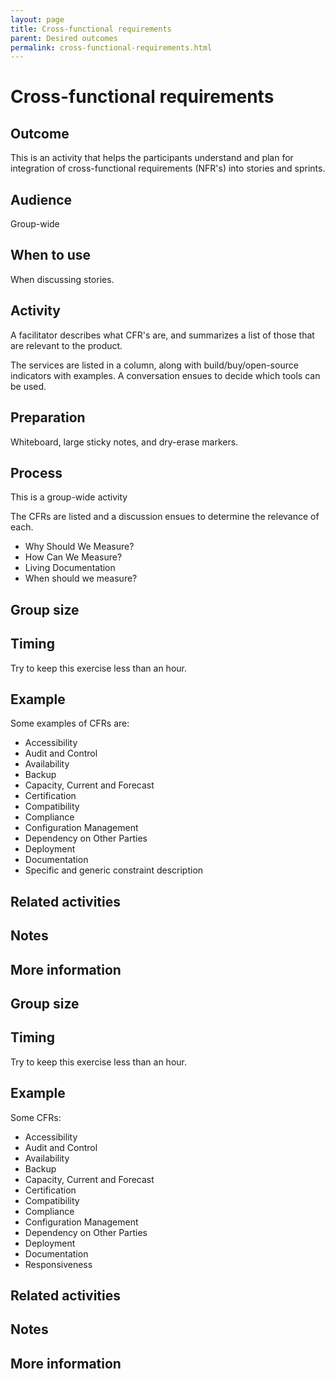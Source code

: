 ```yaml
---
layout: page
title: Cross-functional requirements
parent: Desired outcomes
permalink: cross-functional-requirements.html
---
```


# Cross-functional requirements

## Outcome
This is an activity that helps the participants understand and plan for integration of cross-functional requirements (NFR's) into stories and sprints.

## Audience
Group-wide

## When to use
When discussing stories.

## Activity
A facilitator describes what CFR's are, and summarizes a list of those that are relevant to the product.

The services are listed in a column, along with build/buy/open-source indicators with examples.
A conversation ensues to decide which tools can be used.

## Preparation
Whiteboard, large sticky notes, and dry-erase markers.

## Process
This is a group-wide activity

The CFRs are listed and a discussion ensues to determine the relevance of each.
- Why Should We Measure?
- How Can We Measure?
- Living Documentation
- When should we measure?

## Group size

## Timing

Try to keep this exercise less than an hour.

## Example

Some examples of CFRs are:

- Accessibility
- Audit and Control
- Availability
- Backup
- Capacity, Current and Forecast
- Certification
- Compatibility
- Compliance
- Configuration Management
- Dependency on Other Parties
- Deployment
- Documentation
- Specific and generic constraint description

## Related activities

## Notes

## More information

## Group size

## Timing

Try to keep this exercise less than an hour.

## Example

Some CFRs:
- Accessibility
- Audit and Control
- Availability
- Backup
- Capacity, Current and Forecast
- Certification
- Compatibility
- Compliance
- Configuration Management
- Dependency on Other Parties
- Deployment
- Documentation
- Responsiveness

## Related activities

## Notes

## More information
